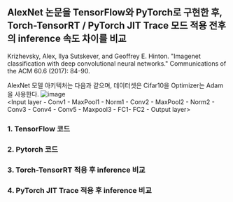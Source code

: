 ## AlexNet 논문을 TensorFlow와 PyTorch로 구현한 후, Torch-TensorRT / PyTorch JIT Trace 모드 적용 전후의 inference 속도 차이를 비교
Krizhevsky, Alex, Ilya Sutskever, and Geoffrey E. Hinton. "Imagenet classification with deep convolutional neural networks." Communications of the ACM 60.6 (2017): 84-90.

AlexNet 모델 아키텍처는 다음과 같으며, 데이터셋은 Cifar10을 Optimizer는 Adam을 사용한다.
![image](https://github.com/sophkim/cnn_pytorch_ex/assets/86454825/e35ce073-b207-4e10-a41a-3f6c7766fde7)<br>
<Input layer - Conv1 - MaxPool1 - Norm1 - Conv2 - MaxPool2 - Norm2 - Conv3 - Conv4 - Conv5 - Maxpool3 - FC1- FC2 - Output layer>



### 1. TensorFlow 코드
### 2. Pytorch 코드
### 3. Torch-TensorRT 적용 후 inference 비교
### 4. PyTorch JIT Trace 적용 후 inference 비교

